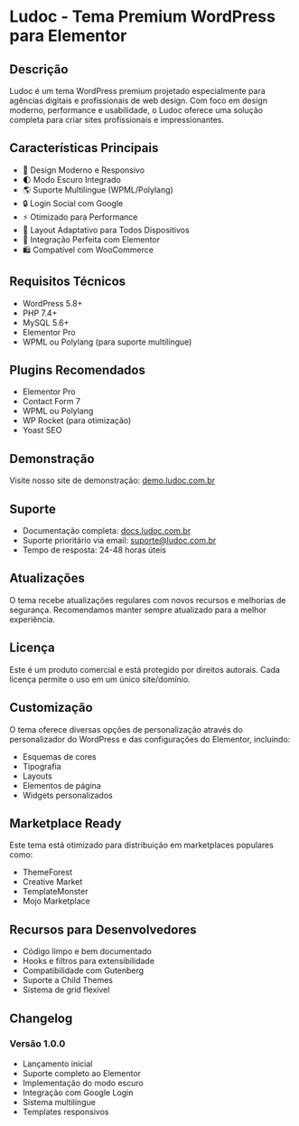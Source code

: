 # Ludoc - Tema Premium WordPress para Elementor

## Descrição
Ludoc é um tema WordPress premium projetado especialmente para agências digitais e profissionais de web design. Com foco em design moderno, performance e usabilidade, o Ludoc oferece uma solução completa para criar sites profissionais e impressionantes.

## Características Principais
- 🎨 Design Moderno e Responsivo
- 🌓 Modo Escuro Integrado
- 🌎 Suporte Multilíngue (WPML/Polylang)
- 🔒 Login Social com Google
- ⚡ Otimizado para Performance
- 📱 Layout Adaptativo para Todos Dispositivos
- 🎯 Integração Perfeita com Elementor
- 🛍️ Compatível com WooCommerce

## Requisitos Técnicos
- WordPress 5.8+
- PHP 7.4+
- MySQL 5.6+
- Elementor Pro
- WPML ou Polylang (para suporte multilíngue)

## Plugins Recomendados
- Elementor Pro
- Contact Form 7
- WPML ou Polylang
- WP Rocket (para otimização)
- Yoast SEO

## Demonstração
Visite nosso site de demonstração: [demo.ludoc.com.br](https://demo.ludoc.com.br)

## Suporte
- Documentação completa: [docs.ludoc.com.br](https://docs.ludoc.com.br)
- Suporte prioritário via email: suporte@ludoc.com.br
- Tempo de resposta: 24-48 horas úteis

## Atualizações
O tema recebe atualizações regulares com novos recursos e melhorias de segurança. Recomendamos manter sempre atualizado para a melhor experiência.

## Licença
Este é um produto comercial e está protegido por direitos autorais. Cada licença permite o uso em um único site/domínio.

## Customização
O tema oferece diversas opções de personalização através do personalizador do WordPress e das configurações do Elementor, incluindo:
- Esquemas de cores
- Tipografia
- Layouts
- Elementos de página
- Widgets personalizados

## Marketplace Ready
Este tema está otimizado para distribuição em marketplaces populares como:
- ThemeForest
- Creative Market
- TemplateMonster
- Mojo Marketplace

## Recursos para Desenvolvedores
- Código limpo e bem documentado
- Hooks e filtros para extensibilidade
- Compatibilidade com Gutenberg
- Suporte a Child Themes
- Sistema de grid flexível

## Changelog
### Versão 1.0.0
- Lançamento inicial
- Suporte completo ao Elementor
- Implementação do modo escuro
- Integração com Google Login
- Sistema multilíngue
- Templates responsivos